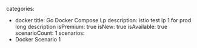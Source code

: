 categories:
  - docker
title: Go Docker Compose Lp
description: istio test lp 1 for prod long description
isPremium: true
isNew: true
isAvailable: true
scenarioCount: 1
scenarios:
  - Docker Scenario 1
